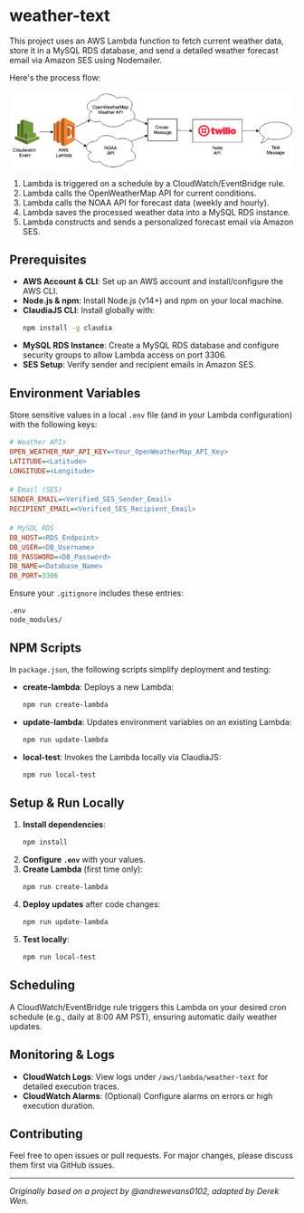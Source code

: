 # weather-text

This project uses an AWS Lambda function to fetch current weather data, store it in a MySQL RDS database, and send a detailed weather forecast email via Amazon SES using Nodemailer.

Here's the process flow:

![flow chart](images/duck-weather.png)

1. Lambda is triggered on a schedule by a CloudWatch/EventBridge rule.  
2. Lambda calls the OpenWeatherMap API for current conditions.  
3. Lambda calls the NOAA API for forecast data (weekly and hourly).  
4. Lambda saves the processed weather data into a MySQL RDS instance.  
5. Lambda constructs and sends a personalized forecast email via Amazon SES.

## Prerequisites

- **AWS Account & CLI**: Set up an AWS account and install/configure the AWS CLI.  
- **Node.js & npm**: Install Node.js (v14+) and npm on your local machine.  
- **ClaudiaJS CLI**: Install globally with:
  ```bash
  npm install -g claudia
  ```
- **MySQL RDS Instance**: Create a MySQL RDS database and configure security groups to allow Lambda access on port 3306.  
- **SES Setup**: Verify sender and recipient emails in Amazon SES.

## Environment Variables

Store sensitive values in a local `.env` file (and in your Lambda configuration) with the following keys:

```ini
# Weather APIs
OPEN_WEATHER_MAP_API_KEY=<Your_OpenWeatherMap_API_Key>
LATITUDE=<Latitude>
LONGITUDE=<Longitude>

# Email (SES)
SENDER_EMAIL=<Verified_SES_Sender_Email>
RECIPIENT_EMAIL=<Verified_SES_Recipient_Email>

# MySQL RDS
DB_HOST=<RDS_Endpoint>
DB_USER=<DB_Username>
DB_PASSWORD=<DB_Password>
DB_NAME=<Database_Name>
DB_PORT=3306
```

Ensure your `.gitignore` includes these entries:
```
.env
node_modules/
```

## NPM Scripts

In `package.json`, the following scripts simplify deployment and testing:

- **create-lambda**: Deploys a new Lambda:
  ```bash
  npm run create-lambda
  ```
- **update-lambda**: Updates environment variables on an existing Lambda:
  ```bash
  npm run update-lambda
  ```
- **local-test**: Invokes the Lambda locally via ClaudiaJS:
  ```bash
  npm run local-test
  ```

## Setup & Run Locally

1. **Install dependencies**:
   ```bash
   npm install
   ```
2. **Configure `.env`** with your values.  
3. **Create Lambda** (first time only):
   ```bash
   npm run create-lambda
   ```
4. **Deploy updates** after code changes:
   ```bash
   npm run update-lambda
   ```
5. **Test locally**:
   ```bash
   npm run local-test
   ```

## Scheduling

A CloudWatch/EventBridge rule triggers this Lambda on your desired cron schedule (e.g., daily at 8:00 AM PST), ensuring automatic daily weather updates.

## Monitoring & Logs

- **CloudWatch Logs**: View logs under `/aws/lambda/weather-text` for detailed execution traces.  
- **CloudWatch Alarms**: (Optional) Configure alarms on errors or high execution duration.

## Contributing

Feel free to open issues or pull requests. For major changes, please discuss them first via GitHub issues.

---
*Originally based on a project by @andrewevans0102, adapted by Derek Wen.*